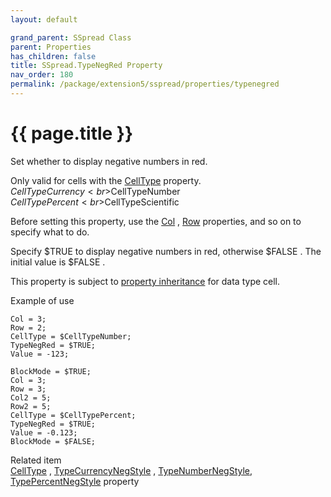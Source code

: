 ```yaml
---
layout: default

grand_parent: SSpread Class
parent: Properties
has_children: false
title: SSpread.TypeNegRed Property
nav_order: 180
permalink: /package/extension5/sspread/properties/typenegred
---
```

# {{ page.title }}

Set whether to display negative numbers in red.

Only valid for cells with the <a href="/package/extension5/sspread/properties/celltype">CellType</a> property.
<br>$CellTypeCurrency
<br>$CellTypeNumber
<br>$CellTypePercent
<br>$CellTypeScientific

Before setting this property, use the <a href="/package/extension5/sspread/properties/col">Col</a> , <a href="/package/extension5/sspread/properties/row">Row</a> properties, and so on to specify what to do.

Specify $TRUE to display negative numbers in red, otherwise $FALSE .
The initial value is $FALSE .

This property is subject to <a href="/package/extension5/sspread/properties/celltype#property-inheritance-for-each-cell-data-type">property inheritance</a> for data type cell.

Example of use
```
Col = 3;
Row = 2;
CellType = $CellTypeNumber;
TypeNegRed = $TRUE;
Value = -123;
 
BlockMode = $TRUE;
Col = 3;
Row = 3;
Col2 = 5;
Row2 = 5;
CellType = $CellTypePercent;
TypeNegRed = $TRUE;
Value = -0.123;
BlockMode = $FALSE; 
```

Related item<br>
<a href="/package/extension5/sspread/properties/celltype">CellType</a> , <a href="/package/extension5/sspread/properties/typencurrencynegstyle">TypeCurrencyNegStyle</a> , <a href="/package/extension5/sspread/properties/typenumbernegstyle">TypeNumberNegStyle</a>,  <a href="/package/extension5/sspread/properties/typepercentnegstyle">TypePercentNegStyle</a> property